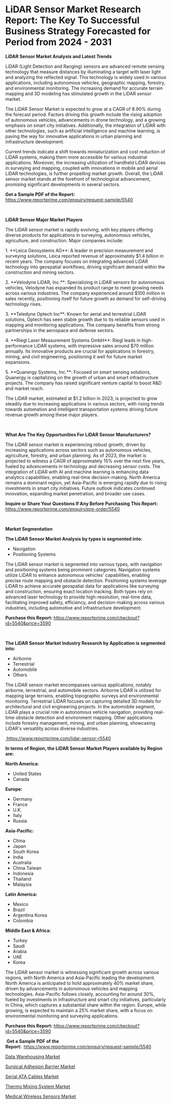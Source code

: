 <p><h1>LiDAR Sensor Market Research Report: The Key To Successful Business Strategy Forecasted for Period from 2024 - 2031</h1></p><p><strong>LiDAR Sensor Market Analysis and Latest Trends</strong></p>
<p><p>LiDAR (Light Detection and Ranging) sensors are advanced remote sensing technology that measure distances by illuminating a target with laser light and analyzing the reflected signal. This technology is widely used in various applications, including autonomous vehicles, geographic mapping, forestry, and environmental monitoring. The increasing demand for accurate terrain mapping and 3D modeling has stimulated growth in the LiDAR sensor market.</p><p>The LiDAR Sensor Market is expected to grow at a CAGR of 8.90% during the forecast period. Factors driving this growth include the rising adoption of autonomous vehicles, advancements in drone technology, and a growing emphasis on smart city initiatives. Additionally, the integration of LiDAR with other technologies, such as artificial intelligence and machine learning, is paving the way for innovative applications in urban planning and infrastructure development.</p><p>Current trends indicate a shift towards miniaturization and cost reduction of LiDAR systems, making them more accessible for various industrial applications. Moreover, the increasing utilization of handheld LiDAR devices in surveying and mapping, coupled with innovations in mobile and aerial LiDAR technologies, is further propelling market growth. Overall, the LiDAR sensor market stands at the forefront of technological advancement, promising significant developments in several sectors.</p></p>
<p><strong>Get a Sample PDF of the Report:&nbsp;</strong> <a href="https://www.reportprime.com/enquiry/request-sample/5540">https://www.reportprime.com/enquiry/request-sample/5540</a></p>
<p>&nbsp;</p>
<p><strong>LiDAR Sensor Major Market Players</strong></p>
<p><p>The LiDAR sensor market is rapidly evolving, with key players offering diverse products for applications in surveying, autonomous vehicles, agriculture, and construction. Major companies include:</p><p>1. **Leica Geosystems AG**: A leader in precision measurement and surveying solutions, Leica reported revenue of approximately $1.4 billion in recent years. The company focuses on integrating advanced LiDAR technology into geospatial workflows, driving significant demand within the construction and mining sectors.</p><p>2. **Velodyne LiDAR, Inc.**: Specializing in LiDAR sensors for autonomous vehicles, Velodyne has expanded its product range to meet growing needs across various industries. The company experienced around $100 million in sales recently, positioning itself for future growth as demand for self-driving technology rises.</p><p>3. **Teledyne Optech Inc**: Known for aerial and terrestrial LiDAR solutions, Optech has seen stable growth due to its reliable sensors used in mapping and monitoring applications. The company benefits from strong partnerships in the aerospace and defense sectors.</p><p>4. **Riegl Laser Measurement Systems GmbH**: Riegl leads in high-performance LiDAR systems, with impressive sales around $70 million annually. Its innovative products are crucial for applications in forestry, mining, and civil engineering, positioning it well for future market expansions.</p><p>5. **Quanergy Systems, Inc.**: Focused on smart sensing solutions, Quanergy is capitalizing on the growth of urban and smart infrastructure projects. The company has raised significant venture capital to boost R&D and market reach.</p><p>The LiDAR market, estimated at $1.2 billion in 2023, is projected to grow steadily due to increasing applications in various sectors, with rising trends towards automation and intelligent transportation systems driving future revenue growth among these major players.</p></p>
<p>&nbsp;</p>
<p><strong>What Are The Key Opportunities For LiDAR Sensor Manufacturers?</strong></p>
<p><p>The LiDAR sensor market is experiencing robust growth, driven by increasing applications across sectors such as autonomous vehicles, agriculture, forestry, and urban planning. As of 2023, the market is projected to witness a CAGR of approximately 15% over the next five years, fueled by advancements in technology and decreasing sensor costs. The integration of LiDAR with AI and machine learning is enhancing data analytics capabilities, enabling real-time decision-making. North America remains a dominant region, yet Asia-Pacific is emerging rapidly due to rising investments in smart city initiatives. Future outlook indicates continued innovation, expanding market penetration, and broader use cases.</p></p>
<p><strong>Inquire or Share Your Questions If Any Before Purchasing This Report:</strong> <a href="https://www.reportprime.com/enquiry/pre-order/5540">https://www.reportprime.com/enquiry/pre-order/5540</a></p>
<p>&nbsp;</p>
<p><strong>Market Segmentation</strong></p>
<p><strong>The LiDAR Sensor Market Analysis by types is segmented into:</strong></p>
<p><ul><li>Navigation</li><li>Positioning Systems</li></ul></p>
<p><p>The LiDAR sensor market is segmented into various types, with navigation and positioning systems being prominent categories. Navigation systems utilize LiDAR to enhance autonomous vehicles' capabilities, enabling precise route mapping and obstacle detection. Positioning systems leverage LiDAR to achieve accurate geospatial data for applications like surveying and construction, ensuring exact location tracking. Both types rely on advanced laser technology to provide high-resolution, real-time data, facilitating improved safety, efficiency, and decision-making across various industries, including automotive and infrastructure development.</p></p>
<p><strong>Purchase this Report:&nbsp;</strong><a href="https://www.reportprime.com/checkout?id=5540&price=3590">https://www.reportprime.com/checkout?id=5540&price=3590</a></p>
<p>&nbsp;</p>
<p><strong>The LiDAR Sensor Market Industry Research by Application is segmented into:</strong></p>
<p><ul><li>Airborne</li><li>Terrestrial</li><li>Automobile</li><li>Others</li></ul></p>
<p><p>The LiDAR sensor market encompasses various applications, notably airborne, terrestrial, and automobile sectors. Airborne LiDAR is utilized for mapping large terrains, enabling topographic surveys and environmental monitoring. Terrestrial LiDAR focuses on capturing detailed 3D models for architectural and civil engineering projects. In the automobile segment, LiDAR plays a crucial role in autonomous vehicle navigation, providing real-time obstacle detection and environment mapping. Other applications include forestry management, mining, and urban planning, showcasing LiDAR's versatility across diverse industries.</p></p>
<p><a href="https://www.reportprime.com/lidar-sensor-r5540">&nbsp;https://www.reportprime.com/lidar-sensor-r5540</a></p>
<p><strong>In terms of Region, the LiDAR Sensor Market Players available by Region are:</strong></p>
<p>
    <p> <strong> North America: </strong>
        <ul>
            <li>United States</li>
            <li>Canada</li>
        </ul>
        </p> 
    <p> <strong> Europe: </strong>
        <ul>
            <li>Germany</li>
            <li>France</li>
            <li>U.K.</li>
            <li>Italy</li>
            <li>Russia</li>
        </ul>
        </p> 
    <p> <strong> Asia-Pacific: </strong>
        <ul>
            <li>China</li>
            <li>Japan</li>
            <li>South Korea</li>
            <li>India</li>
            <li>Australia</li>
            <li>China Taiwan</li>
            <li>Indonesia</li>
            <li>Thailand</li>
            <li>Malaysia</li>
        </ul>
        </p> 
    <p> <strong> Latin America: </strong>
        <ul>
            <li>Mexico</li>
            <li>Brazil</li>
            <li>Argentina Korea</li>
            <li>Colombia</li>
        </ul>
        </p> 
    <p> <strong> Middle East & Africa: </strong>
        <ul>
            <li>Turkey</li>
            <li>Saudi</li>
            <li>Arabia</li>
            <li>UAE</li>
            <li>Korea</li>
        </ul>
    </p>
    </p>
<p><p>The LiDAR sensor market is witnessing significant growth across various regions, with North America and Asia-Pacific leading the development. North America is anticipated to hold approximately 40% market share, driven by advancements in autonomous vehicles and mapping technologies. Asia-Pacific follows closely, accounting for around 30%, fueled by investments in infrastructure and smart city initiatives, particularly in China, which captures a substantial share within the region. Europe, while growing, is expected to maintain a 25% market share, with a focus on environmental monitoring and surveying applications.</p></p>
<p><strong>Purchase this Report: </strong><a href="https://www.reportprime.com/checkout?id=5540&price=3590">https://www.reportprime.com/checkout?id=5540&price=3590</a></p>
<p>&nbsp;<strong>Get a Sample PDF of the Report:&nbsp;&nbsp;</strong><a href="https://www.reportprime.com/enquiry/request-sample/5540">https://www.reportprime.com/enquiry/request-sample/5540</a></p>
<p><strong></strong></p>
<p><p><a href="https://www.linkedin.com/pulse/market-trends-global-data-warehousing-forecast-analysis-2024-yqbdf?trackingId=Zm3Pew8fQ2mu1cwxZNJXSQ%3D%3D">Data Warehousing Market</a></p><p><a href="https://www.linkedin.com/pulse/global-surgical-adhesion-barrier-market-sector2024-2031-metrics-bcg1c?trackingId=Z7QZ62wfRtSLNSPuRMpi7w%3D%3D">Surgical Adhesion Barrier Market</a></p><p><a href="https://issuu.com/reportprime-2/docs/serial-ata-cables-market-size-2030._10bf63515ac763">Serial ATA Cables Market</a></p><p><a href="https://issuu.com/reportprime-2/docs/thermo-mixing-system-market-size-20_5d58ff8103fe48">Thermo Mixing System Market</a></p><p><a href="https://www.linkedin.com/pulse/how-regions-adapting-medical-wireless-sensors-market-global-trends-atzcc?trackingId=%2BWToJOGpTZW5yiud3YPQsQ%3D%3D">Medical Wireless Sensors Market</a></p></p>